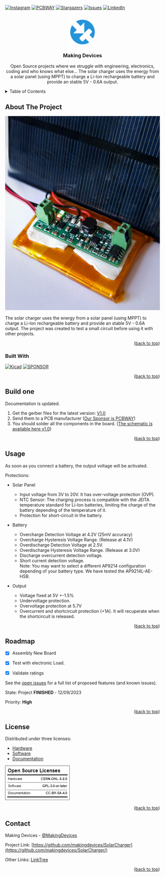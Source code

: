 <!-- Improved compatibility of back to top link: See: https://github.com/othneildrew/Best-README-Template/pull/73 -->
<a name="readme-top"></a>
<!--
*** Thanks for checking out the Best-README-Template. If you have a suggestion
*** that would make this better, please fork the repo and create a pull request
*** or simply open an issue with the tag "enhancement".
*** Don't forget to give the project a star!
*** Thanks again! Now go create something AMAZING! :D
-->



<!-- PROJECT SHIELDS -->
<!--
*** I'm using markdown "reference style" links for readability.
*** Reference links are enclosed in brackets [ ] instead of parentheses ( ).
*** See the bottom of this document for the declaration of the reference variables
*** for contributors-url, forks-url, etc. This is an optional, concise syntax you may use.
*** https://www.markdownguide.org/basic-syntax/#reference-style-links
-->
[![Instagram][ig-shield]][ig-url]
[![PCBWAY][sponsor-shield]][sponsor-url]
[![Stargazers][stars-shield]][stars-url]
[![Issues][issues-shield]][issues-url]
[![LinkedIn][linkedin-shield]][linkedin-url]



<!-- PROJECT LOGO -->
<br />
<div align="center">
  <a href="https://makingdevices.com/links/">
    <img src="images/logo.png" alt="Logo" width="80" height="80">
  </a>

<h3 align="center">Making Devices</h3>

  <p align="center">
    Open Source projects where we struggle with engineering, electronics, coding and who knows what else... The solar charger uses the energy from a solar panel (using MPPT) to charge a Li-Ion rechargeable battery and provide an stable 5V - 0.6A output.
  </p>
</div>



<!-- TABLE OF CONTENTS -->
<details>
  <summary>Table of Contents</summary>
  <ol>
    <li>
      <a href="#about-the-project">About The Project</a>
      <ul>
        <li><a href="#built-with">Built With</a></li>
      </ul>
    </li>
    <li>
      <a href="#Build-one">Build one</a>
      <ul>
      </ul>
    </li>
    <li><a href="#usage">Usage</a></li>
    <li><a href="#roadmap">Roadmap</a></li>
    <li><a href="#license">License</a></li>
    <li><a href="#contact">Contact</a></li>
    <li><a href="#Sponsor">Sponsor</a></li>
  </ol>
</details>



<!-- ABOUT THE PROJECT -->
## About The Project

[![Bytes Counter Shot][product-screenshot]](https://github.com/makingdevices/SolarCharger)

The solar charger uses the energy from a solar panel (using MPPT) to charge a Li-Ion rechargeable battery and provide an stable 5V - 0.6A output. The project was created to test a small circuit before using it with other projects. 

<p align="right">(<a href="#readme-top">back to top</a>)</p>

### Built With

[![Kicad][kicad-shield]][kicad-url]
[![SPONSOR][sponsor-icon]][sponsor-url]

<p align="right">(<a href="#readme-top">back to top</a>)</p>

<!-- GETTING STARTED -->

## Build one
Documentation is updated.

1. Get the gerber files for the latest version: [V1.0](https://github.com/makingdevices/SolarCharger/blob/main/Gerber/SolarCharger_v1.zip) 
2. Send them to a PCB manufacturer ([Our Sponsor is PCBWAY][sponsor-url])
3. You should solder all the components in the board. ([The schematic is available here v1.0][schematic-url])

<p align="right">(<a href="#readme-top">back to top</a>)</p>

<!-- USAGE EXAMPLES -->
## Usage

As soon as you connect a battery, the output voltage will be activated. 

Protections:

- Solar Panel
  - Input voltage from 3V to 20V. It has over-voltage protection (OVP).
  - NTC Sensor: The charging process is compatible with the JEITA temperature standard for Li-Ion batteries, limiting the charge of the battery depending of the temperature of it.
  - Protection for short-circuit in the battery.

- Battery
  - Overcharge Detection Voltage at 4.2V (25mV accuracy)
  - Overcharge Hysteresis Voltage Range. (Release at 4.1V)
  - Overdischarge Detection Voltage at 2.5V.
  - Overdischarge Hysteresis Voltage Range. (Release at 3.0V)
  - Discharge overcurrent detection voltage. 
  - Short current detection voltage.    
  Note: You may want to select a different AP9214 configuration depending of your battery type. We have tested the AP9214L-AE-HSB.

- Output
  - Voltage fixed at 5V +-1.5%
  - Undervoltage protection. 
  - Overvoltage protection at 5.7V
  - Overcurrent and shortcircuit protection (+1A). It will recuperate when the shortcircuit is released. 



<p align="right">(<a href="#readme-top">back to top</a>)</p>

<!-- ROADMAP -->
## Roadmap

- [x] Assembly New Board
- [x] Test with electronic Load.
- [x] Validate ratings


See the [open issues](https://github.com/makingdevices/SolarCharger/issues) for a full list of proposed features (and known issues).

State: Project <b>FINISHED</b> - 12/09/2023

Priority: <b>High</b>

<p align="right">(<a href="#readme-top">back to top</a>)</p>

<!-- LICENSE -->
## License

Distributed under three licenses:
- [Hardware](/License/HW_cern_ohl_s_v2.pdf)
- [Software](/License/SW_GPLv3.0.txt)
- [Documentation](/License/Documentation_CC-BY-SA-4.0.txt)

[![GPL v3 License][license-shield]][license-url] 
<p align="right">(<a href="#readme-top">back to top</a>)</p>

<!-- CONTACT -->
## Contact

Making Devices - [@MakingDevices](https://www.instagram.com/makingdevices/)

Project Link: [https://github.com/makingdevices/SolarCharger](https://github.com/makingdevices/SolarCharger/)

Other Links: [LinkTree](https://makingdevices.com/links/)


<p align="right">(<a href="#readme-top">back to top</a>)</p>

<!-- MARKDOWN LINKS & IMAGES -->
<!-- https://www.markdownguide.org/basic-syntax/#reference-style-links -->
[contributors-shield]: https://img.shields.io/github/contributors/makingdevices/SolarCharger.svg?style=for-the-badge
[contributors-url]: https://github.com/makingdevices/SolarCharger/graphs/contributors
[forks-shield]: https://img.shields.io/github/forks/makingdevices/SolarCharger.svg?style=for-the-badge
[forks-url]: https://github.com/makingdevices/SolarCharger/network/members
[stars-shield]: https://img.shields.io/github/stars/makingdevices/SolarCharger.svg?style=for-the-badge
[stars-url]: https://github.com/makingdevices/SolarCharger/stargazers
[issues-shield]: https://img.shields.io/github/issues/makingdevices/SolarCharger.svg?style=for-the-badge
[issues-url]: https://github.com/makingdevices/SolarCharger/issues
[license-shield]: /images/license.png
[license-url]: https://github.com/makingdevices/SolarCharger/tree/main/License
[linkedin-shield]: https://img.shields.io/badge/-LinkedIn-black.svg?style=for-the-badge&logo=linkedin&colorB=555
[linkedin-url]: https://www.linkedin.com/company/making-devices/
[sponsor-shield]: https://img.shields.io/badge/SPONSOR-PCBWAY-black.svg?style=for-the-badge&colorB=1200
[sponsor-url]: https://www.pcbway.com/?from=makingdevices
[sponsor-screenshot]: /images/PCB_sponsor.png
[product-screenshot]: images/screenshotV1.jpg
[PIC]: https://img.shields.io/badge/PIC18LF45K50-000000?style=for-the-badge
[PIC-url]: http://ww1.microchip.com/downloads/en/devicedoc/40001350f.pdf
[kicad-shield]: https://img.shields.io/badge/kicad-0b03fc?style=for-the-badge&logo=kicad&logoColor=white
[kicad-url]: https://www.kicad.org/
[YT-screenshot]: images/YT_assembly.PNG
[sponsor-icon]:  https://img.shields.io/badge/-PCBWAY-black.svg?style=for-the-badge&colorB=1200
[ig-shield]: https://img.shields.io/badge/instagram-a83297?style=for-the-badge&logo=instagram&logoColor=white
[ig-url]: https://www.instagram.com/makingdevices/
[MPLAB-C]: https://img.shields.io/badge/MPLAB%20C18-DD0031?style=for-the-badge&logo=C&logoColor=white
[MPLAB-C-url]: https://www.microchip.com/en-us/development-tool/SW006011
[Svelte.dev]: https://img.shields.io/badge/Svelte-4A4A55?style=for-the-badge&logo=svelte&logoColor=FF3E00
[Svelte-url]: https://svelte.dev/
[Laravel.com]: https://img.shields.io/badge/Laravel-FF2D20?style=for-the-badge&logo=laravel&logoColor=white
[Laravel-url]: https://laravel.com
[Bootstrap.com]: https://img.shields.io/badge/Bootstrap-563D7C?style=for-the-badge&logo=bootstrap&logoColor=white
[Bootstrap-url]: https://getbootstrap.com
[JQuery.com]: https://img.shields.io/badge/jQuery-0769AD?style=for-the-badge&logo=jquery&logoColor=white
[JQuery-url]: https://jquery.com 
[schematic-url]: /Output_PDF/schematic_V1.pdf